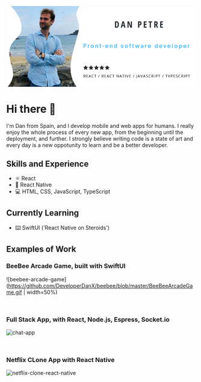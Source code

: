 ![DeveloperDanX](https://github.com/DeveloperDanX/DeveloperDanX/blob/main/DevelopeDanX%20github%20profile.png)

# Hi there 👋

I'm Dan from Spain, and I develop mobile and web apps for humans. I really enjoy the whole process of every new app, from the beginning until the deployment, and further. I strongly believe writing code is a state of art and every day is a new oppotunity to learn and be a better developer.

## Skills and Experience
* ⚛️ React
* 📱 React Native
* 💻 HTML, CSS, JavaScript, TypeScript

## Currently Learning
* ⌨️ SwiftUI ('React Native on Steroids')

## Examples of Work

### BeeBee Arcade Game, built with SwiftUI
![beebee-arcade-game](https://github.com/DeveloperDanX/beebee/blob/master/BeeBeeArcadeGame.gif | width=50%)

&nbsp;

### Full Stack App, with React, Node.js, Espress, Socket.io
![chat-app](https://github.com/DeveloperDanX/chat-app/blob/master/chat-app-react-socketio-node-exp.gif)

&nbsp;

### Netflix CLone App with React Native
![netflix-clone-react-native](https://github.com/DeveloperDanX/Netflix_Clone/blob/master/Netflix-App-React-Native.gif)



